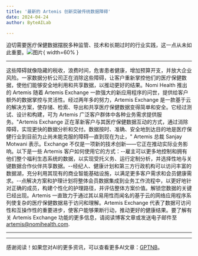 ```yaml
---
title: '最新的 Artemis 创新突破传统数据障碍'
date: 2024-04-24
author: ByteAILab

---
```


迫切需要医疗保健数据摆脱多种监管、技术和长期过时的行业实践，这一点从未如此重要。![图片](https://ai-techpark.com/wp-content/uploads/2024/04/Latest-Artemis-960x540.jpg){ width=60% }

---
这些障碍就像隐藏的税收，浪费时间，危害患者健康，增加预算开支，并放大企业风险。一家数据分析公司正在消除这些障碍，让客户重新掌控他们的医疗保健数据，使他们能够安全地利用和共享数据，以推动更好的结果。Nomi Health 推出的 Artemis 随着 Artemis Exchange 一款强大的新应用程序的问世，提供给客户额外的数据掌控与灵活性。经过两年多的努力，Artemis Exchange 是一款基于云的解决方案，使存储、检索、导出和共享医疗保健数据变得简单和安全。它经过测试、设计和构建，可为 Artemis 广泛客户群体中各种业务需求提供服务。"Artemis Exchange 正在革新客户与其医疗保健数据互动的方式，通过消除障碍，实现更快的数据分析和交付。数据按时、准确、安全地到达目的地是医疗保健行业到目前为止尚未能克服的障碍—直到现在为止，" Artemis 总裁 Sanjay Motwani 表示。Exchange 不仅是一项新的技术创新——它正在推动实际业务影响。以下是一些 Artemis 客户如何使用它的方式：--雇主可以更多地控制和拥有他们整个福利生态系统的数据，以实现受托义务、运行定制分析，并选择性地与关键数据合作伙伴共享数据。--经纪人、健康计划和第三方行政机构可以访问丰富的数据湖，充分利用其现有的商业智能基础设施，以满足更多客户需求和会员健康需求。--点解决方案和护理计划将整体会员数据集成到业务工作流程中，以更好地针对正确的成员，构建个性化的护理路径，并评估整体方案价值。解锁您数据的关键已经出现。Artemis 一直致力于通过其以易用性而闻名的基于云的网络应用程序系列使复杂的医疗保健数据易于访问和理解。Artemis Exchange 代表了数据可访问性和互操作性的重要进步，使客户能够果断行动，推动更好的健康结果。要了解有关 Artemis Exchange 功能的更多信息，请阅读博客文章或发送电子邮件至 artemis@nomihealth.com.

---
---
感谢阅读！如果您对AI的更多资讯，可以查看更多AI文章：[GPTNB](https://gptnb.com)。